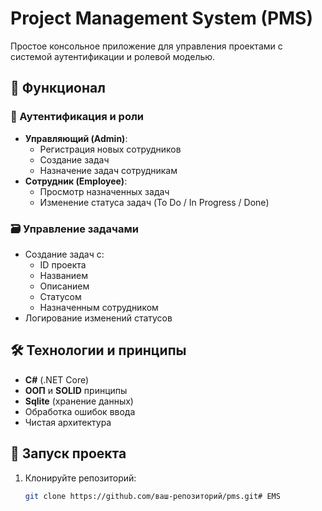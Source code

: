 # Project Management System (PMS)

Простое консольное приложение для управления проектами с системой аутентификации и ролевой моделью.

## 📌 Функционал

### 🔐 Аутентификация и роли
- **Управляющий (Admin)**:
  - Регистрация новых сотрудников
  - Создание задач
  - Назначение задач сотрудникам
- **Сотрудник (Employee)**:
  - Просмотр назначенных задач
  - Изменение статуса задач (To Do / In Progress / Done)

### 🗃️ Управление задачами
- Создание задач с:
  - ID проекта
  - Названием
  - Описанием
  - Статусом
  - Назначенным сотрудником
- Логирование изменений статусов

## 🛠 Технологии и принципы
- **C#** (.NET Core)
- **ООП** и **SOLID** принципы
- **Sqlite** (хранение данных)
- Обработка ошибок ввода
- Чистая архитектура

## 🚀 Запуск проекта
1. Клонируйте репозиторий:
   ```bash
   git clone https://github.com/ваш-репозиторий/pms.git# EMS
